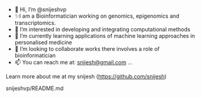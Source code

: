 - 👋 Hi, I’m @snijeshvp
- ✨I am a Bioinformatician working on genomics, epigenomics and transcriptomics.
- 👀 I’m interested in developing and integrating computational methods
- 🌱 I’m currently learning applications of machine learning approaches in personalised medicine
- 💞️ I’m looking to collaborate works there involves a role of bioinformatician
- 📫 You can reach me at: snijesh@gmail.com ...

Learn more about me at my snijesh (https://github.com/snijesh)

snijeshvp/README.md


<!---
snijeshvp/snijeshvp is a ✨ special ✨ repository because its `README.md` (this file) appears on your GitHub profile.
You can click the Preview link to take a look at your changes.
--->

